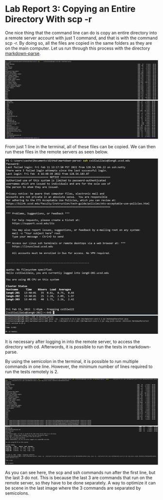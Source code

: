 # Lab Report 3: Copying an Entire Directory With scp -r

One nice thing that the command line can do is copy an entire directory into a remote server account with just 1 command, and that is with the command scp -r. By doing so, all the files are copied in the same folders as they are on the main computer. Let us run through this process with the directory [markdown-parse](https://github.com/Alexander-Kourjanski/markdown-parse).

![Image](CopyingMarkdownParse.PNG)
![Image](CopyingMarkdownParse2.PNG)

From just 1 line in the terminal, all of these files can be copied. We can then run these files in the remote servers as seen below.

![Image](LoggingInRemotelyWithRepo.PNG)
![Image](RunningMarkdownParseRemotely.PNG)

It is necessary after logging in into the remote server, to access the directory with cd. Afterwords, it is possible to run the tests in markdown-parse.

By using the semicolon in the terminal, it is possible to run multiple commands in one line. However, the minimum number of lines required to run the tests remotely is 2. 

![Image](RunningMarkdownParseRemotelyOptimized1.PNG)
![Image](RunningMarkdownParseRemotelyOptimized2.PNG)

As you can see here, the scp and ssh commands run after the first line, but the last 3 do not. This is because the last 3 are commands that run on the remote server, so they have to be done separately. A way to optimize it can be scene in the last image where the 3 commands are separated by semicolons.